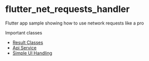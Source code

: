 # flutter_net_requests_handler

Flutter app sample showing how to use network requests like a pro

 Important classes
- [Result Classes](/lib/models/result_classes.dart)
- [Api Service](/lib/network_services/posts/posts_service.dart)
- [Simple UI Handling](/lib/main.dart)

